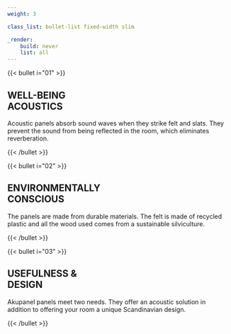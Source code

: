 ```yaml
---
weight: 3

class_list: bullet-list fixed-width slim

_render:
    build: never
    list: all
---
```


{{< bullet i="01" >}}
## WELL-BEING<br>ACOUSTICS

Acoustic panels absorb sound waves when they strike felt and slats. They prevent the sound from being reflected in the room, which eliminates reverberation.

{{< /bullet >}}

{{< bullet i="02" >}}
## ENVIRONMENTALLY<br>CONSCIOUS

The panels are made from durable materials. The felt is made of recycled plastic and all the wood used comes from a sustainable silviculture.

{{< /bullet >}}

{{< bullet i="03" >}}
## USEFULNESS &<br>DESIGN

Akupanel panels meet two needs. They offer an acoustic solution in addition to offering your room a unique Scandinavian design.

{{< /bullet >}}
